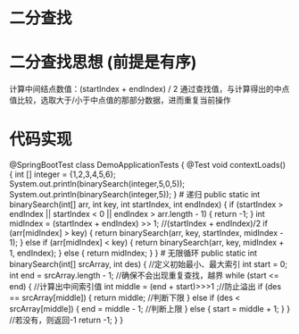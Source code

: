 # 二分查找

# 二分查找思想 (前提是有序)
计算中间结点数值：(startIndex + endIndex) / 2
通过查找值，与计算得出的中点值比较，选取大于/小于中点值的那部分数据，进而重复当前操作

# 代码实现
@SpringBootTest
class DemoApplicationTests {
    @Test
    void contextLoads() {
        int [] integer = {1,2,3,4,5,6};
        System.out.println(binarySearch(integer,5,0,5));
        System.out.println(binarySearch(integer,5));
    }
    # 递归
    public static int binarySearch(int[] arr, int key, int startIndex, int endIndex) {
        if (startIndex > endIndex || startIndex < 0 || endIndex > arr.length - 1) {
            return -1;
        }
        int midIndex = (startIndex + endIndex) >> 1;
        //(startIndex + endIndex)/2
        if (arr[midIndex] > key) {
            return binarySearch(arr, key, startIndex, midIndex - 1);
        } else if (arr[midIndex] < key) {
            return binarySearch(arr, key, midIndex + 1, endIndex);
        } else {
            return midIndex;
        }
    }
    # 无限循环
    public static int binarySearch(int[] srcArray, int des) {
        //定义初始最小、最大索引
        int start = 0;
        int end = srcArray.length - 1;
        //确保不会出现重复查找，越界
        while (start <= end) {
            //计算出中间索引值
            int middle = (end + start)>>>1 ;//防止溢出
            if (des == srcArray[middle]) {
                return middle;
                //判断下限
            } else if (des < srcArray[middle]) {
                end = middle - 1;
                //判断上限
            } else {
                start = middle + 1;
            }
        }
        //若没有，则返回-1
        return -1;
    }
}